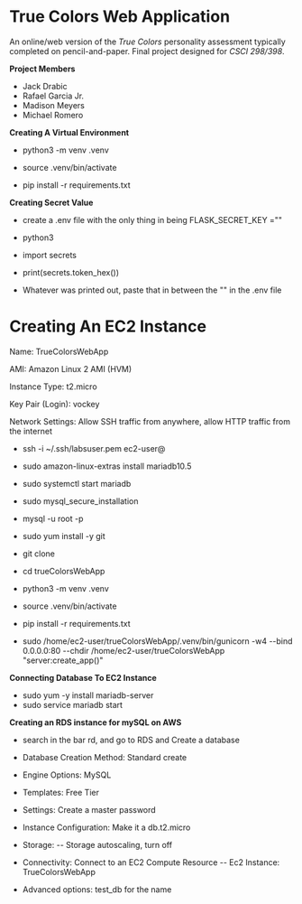 # True Colors Web Application
An online/web version of the _True Colors_ personality assessment typically completed on pencil-and-paper. Final project designed for _CSCI 298/398_.

**Project Members**
- Jack Drabic
- Rafael Garcia Jr.
- Madison Meyers
- Michael Romero

**Creating A Virtual Environment**

- python3 -m venv .venv

- source .venv/bin/activate

- pip install -r requirements.txt


**Creating Secret Value**

- create a .env file with the only thing in being FLASK_SECRET_KEY =""

- python3

- import secrets

- print(secrets.token_hex())

- Whatever was printed out, paste that in between the "" in the .env file

# Creating An EC2 Instance

Name: TrueColorsWebApp

AMI: Amazon Linux 2 AMI (HVM)

Instance Type: t2.micro

Key Pair (Login): vockey

Network Settings: Allow SSH traffic from anywhere, allow HTTP traffic from the internet

- ssh -i ~/.ssh/labsuser.pem ec2-user@<IPv4 addrress or DNS>

- sudo amazon-linux-extras install mariadb10.5

- sudo systemctl start mariadb

- sudo mysql_secure_installation

- mysql -u root -p

- sudo yum install -y git

- git clone <repo>

- cd trueColorsWebApp

- python3 -m venv .venv
- source .venv/bin/activate
- pip install -r requirements.txt

- sudo /home/ec2-user/trueColorsWebApp/.venv/bin/gunicorn -w4 --bind 0.0.0.0:80 --chdir /home/ec2-user/trueColorsWebApp "server:create_app()"

**Connecting Database To EC2 Instance**

- sudo yum -y install mariadb-server
- sudo service mariadb start

**Creating an RDS instance for mySQL on AWS**

- search in the bar rd, and go to RDS and Create a database

- Database Creation Method: Standard create

- Engine Options: MySQL

- Templates: Free Tier

- Settings: Create a master password

- Instance Configuration: Make it a db.t2.micro

- Storage: -- Storage autoscaling, turn off

- Connectivity: Connect to an EC2 Compute Resource -- Ec2 Instance: TrueColorsWebApp

- Advanced options: test_db for the name
